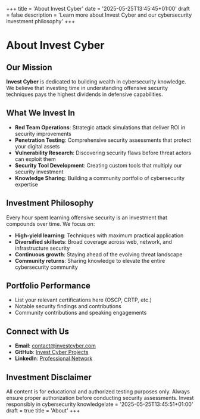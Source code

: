 +++
title = 'About Invest Cyber'
date = '2025-05-25T13:45:45+01:00'
draft = false
description = 'Learn more about Invest Cyber and our cybersecurity investment philosophy'
+++

# About Invest Cyber

## Our Mission

**Invest Cyber** is dedicated to building wealth in cybersecurity knowledge. We believe that investing time in understanding offensive security techniques pays the highest dividends in defensive capabilities.

## What We Invest In

- **Red Team Operations**: Strategic attack simulations that deliver ROI in security improvements
- **Penetration Testing**: Comprehensive security assessments that protect your digital assets
- **Vulnerability Research**: Discovering security flaws before threat actors can exploit them
- **Security Tool Development**: Creating custom tools that multiply our security investment
- **Knowledge Sharing**: Building a community portfolio of cybersecurity expertise

## Investment Philosophy

Every hour spent learning offensive security is an investment that compounds over time. We focus on:

- **High-yield learning**: Techniques with maximum practical application
- **Diversified skillsets**: Broad coverage across web, network, and infrastructure security  
- **Continuous growth**: Staying ahead of the evolving threat landscape
- **Community returns**: Sharing knowledge to elevate the entire cybersecurity community

## Portfolio Performance

- List your relevant certifications here (OSCP, CRTP, etc.)
- Notable security findings and contributions
- Community contributions and speaking engagements

## Connect with Us

- **Email**: contact@investcyber.com
- **GitHub**: [Invest Cyber Projects](https://github.com/yourusername)
- **LinkedIn**: [Professional Network](https://linkedin.com/in/yourprofile)

## Investment Disclaimer

All content is for educational and authorized testing purposes only. Always ensure proper authorization before conducting security assessments. Invest responsibly in cybersecurity knowledge!ate = '2025-05-25T13:45:51+01:00'
draft = true
title = 'About'
+++
